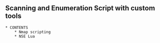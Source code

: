 ## Scanning and Enumeration Script with custom tools

    * CONTENTS
        * Nmap scripting 
        * NSE Lua